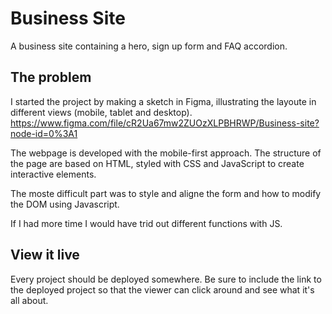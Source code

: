 # Business Site

A business site containing a hero, sign up form and FAQ accordion.

## The problem

I started the project by making a sketch in Figma, illustrating the layoute in different views (mobile, tablet and desktop). https://www.figma.com/file/cR2Ua67mw2ZUOzXLPBHRWP/Business-site?node-id=0%3A1

The webpage is developed with the mobile-first approach. The structure of the page are based on HTML, styled with CSS and JavaScript to create interactive elements.

The moste difficult part was to style and aligne the form and how to modify the DOM using Javascript.

If I had more time I would have trid out different functions with JS.

## View it live
Every project should be deployed somewhere. Be sure to include the link to the deployed project so that the viewer can click around and see what it's all about.
